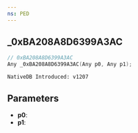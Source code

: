 ```yaml
---
ns: PED
---
```

## _0xBA208A8D6399A3AC

```c
// 0xBA208A8D6399A3AC
Any _0xBA208A8D6399A3AC(Any p0, Any p1);
```

```
NativeDB Introduced: v1207
```

## Parameters
* **p0**:
* **p1**:
